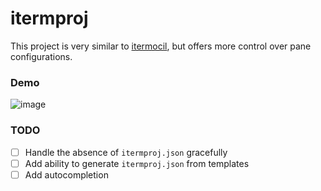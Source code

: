 # itermproj
This project is very similar to [itermocil](https://github.com/TomAnthony/itermocil), but offers more control over pane configurations.

### Demo

![image](https://media.giphy.com/media/1zk6hML6QxUNAQ4l1j/giphy.gif)

### TODO

- [ ] Handle the absence of `itermproj.json` gracefully
- [ ] Add ability to generate `itermproj.json` from templates
- [ ] Add autocompletion
